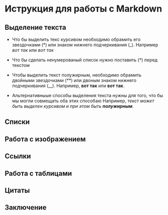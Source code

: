 # Иструкция для работы с Markdown

## Выделение текста

* Что бы выделить текс курсивом необходимо обрамить его звездочками (*) или знаком нижнего подчеркивания (_).
Например *вот так* или _вот так_

* Что бы сделать ненумерованый список нужно поставить (*) перед текстом

* Чтобы выделить текст полужирным, необходимо обрамить двойными звездочками (**) или двоным знаком нижнего подчеркивания (__).
Например, **вот так** или __вот так__.

* Альтернативныые способы выделения текста нужны для того, что бы мы могли совмещать оба этих способаю Например, _текст может быть выделен курсивом и при этом быть **полужирным**_.


## Списки

## Работа с изображением 

## Ссылки

## Работа с таблицами

## Цитаты

## Заключение